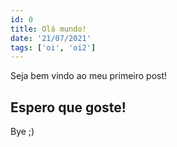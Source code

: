 ```yaml
---
id: 0
title: Olá mundo!
date: '21/07/2021'
tags: ['oi', 'oi2']
---
```


Seja bem vindo ao meu primeiro post!

## Espero que goste!

Bye ;)

